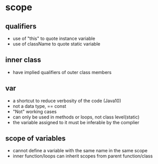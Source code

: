 # scope

## qualifiers
- use of "this" to quote instance variable
- use of className to quote static variable

## inner class
- have implied qualifiers of outer class members

## var
- a shortcut to reduce verbosity of the code (Java10)
- not a data type, == const
- "Not" working cases
- can only be used in methods or loops, not class level(static)
- the variable assigned to it must be inferable by the complier

## scope of variables
- cannot define a variable with the same name in the same scope
- inner function/loops can inherit scopes from parent function/class
